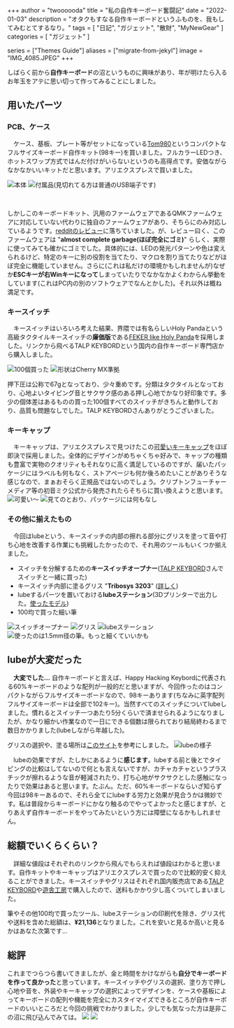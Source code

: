 +++
author = "twoooooda"
title = "私の自作キーボード奮闘記"
date = "2022-01-03"
description = "オタクもすなる自作キーボードというふものを、我もしてみむとてするなり。"
tags = [
    "日記",
    "ガジェット",
    "散財", 
    "MyNewGear"
]
categories = [
    "ガジェット"
]

series = ["Themes Guide"]
aliases = ["migrate-from-jekyl"]
image = "IMG_4085.JPEG"
+++

しばらく前から**自作キーボード**の沼というものに興味があり、年が明けたら入るお年玉をアテに思い切って作ってみることにしました。

## 用いたパーツ
### PCB、ケース
　ケース、基板、プレート等がセットになっている[Tom980](https://ja.aliexpress.com/item/1005002964011779.html?spm=a2g0o.9042311.0.0.56ca4c4dMvOJNG)というコンパクトなフルサイズキーボード自作キット(98キー)を買いました。フルカラーLEDつき、ホットスワップ方式ではんだ付けがいらないというのも高得点です。安価ながらなかなかいいキットだと思います。アリエクスプレスで買いました。  


![本体](IMG_4072.JPEG) ![付属品(見切れてる方は普通のUSB端子です)](IMG_4076.JPEG)


<br>  

しかしこのキーボードキット、汎用のファームウェアであるQMKファームウェアに対応していない代わりに独自のファームウェアがあり、そちらにのみ対応しているようです。[redditのレビュー](https://www.reddit.com/r/MechanicalKeyboards/comments/ox075j/holy_tom980_wianxp_980_review/)に落ちていました。が、レビュー曰く、このファームウェアは "**almost complete garbage(ほぼ完全にゴミ)**" らしく、実際に使ってみても確かにゴミでした。具体的には、LEDの発光パターンや色は変えられるけど、特定のキーに別の役割を当てたり、マクロを割り当てたりなどがほぼ完全に機能していません。さらに(これは私だけの環境かもしれませんが)なぜか**ESCキーが右Winキーになって**しまっていたりでなかなかよくわからん挙動をしています(これはPC内の別のソフトウェアでなんとかした)。それ以外は概ね満足です。  
   

### キースイッチ
　キースイッチはいろいろ考えた結果、界隈では有名らしいHoly Pandaという高級タクタイルキースイッチの**廉価版**である[FEKER like Holy Panda](https://talpkeyboard.net/items/5fd61629b00aa37e7271319d)を採用しました。リンクから飛べるTALP KEYBORDという国内の自作キーボード専門店から購入しました。

![100個買った](IMG_4021.JPEG) ![形状はCherry MX準拠](IMG_4022.JPG)

押下圧は公称で67gとなっており、少々重めです。分類はタクタイルとなっており、心地よいタイピング音とサクサク感のある押し心地でかなり好印象です。多少の個体差はあるものの買った100個すべてのスイッチがきちんと動作しており、品質も問題なしでした。TALP KEYBORDさんありがとうございました。  


### キーキャップ
　キーキャップは、アリエクスプレスで見つけたこの[可愛いキーキャップ](https://ja.aliexpress.com/item/1005001622318975.html?spm=a2g0o.9042311.0.0.56ca4c4dMvOJNG)をほぼ即決で採用しました。全体的にデザインがめちゃくちゃ好みで、キャップの種類も豊富で実物のクオリティもそれなりに高く満足しているのですが、届いたパッケージにはラベルも何もなく、ストアページも何か後ろめたいことがありそうな感じなので、まぁおそらく正規品ではないのでしょう。クリプトンフューチャーメディア等の初音ミク公式から発売されたらそちらに買い換えようと思います。
![可愛い～](IMG_4086.JPEG) ![見てのとおり、パッケージには何もなし](IMG_4090.jpeg)


### その他に揃えたもの
　今回はlubeという、キースイッチの内部の擦れる部分にグリスを塗って音や打ち心地を改善する作業にも挑戦したかったので、それ用のツールもいくつか揃えました。
- スイッチを分解するための**キースイッチオープナー**([TALP KEYBORD](https://talpkeyboard.net/items/5ffc48fd8a45725bc56a391a)さんでスイッチと一緒に買った)
- キースイッチ内部に塗るグリス "**Tribosys 3203**" ([詳しく](https://shop.yushakobo.jp/collections/accessory/products/lubricants))
- lubeするパーツを置いておける**lubeステーション**(3Dプリンターで出力した。[使ったモデル](https://www.thingiverse.com/thing:4920600))
- 100均で買った細い筆

![スイッチオープナー](IMG_4066.JPEG) ![グリス](IMG_4068.JPEG)
![lubeステーション](IMG_4067.JPEG) ![使ったのは1.5mm径の筆。もっと細くていいかも](IMG_4069.JPEG)  


## lubeが大変だった
　**大変でした...** 自作キーボードと言えば、Happy Hacking Keybordに代表される60%キーボードのような配列が一般的だと思いますが、今回作ったのはコンパクトながらフルサイズキーボードなので、98キーあります(ちなみに英字配列フルサイズキーボードは全部で102キー)。当然すべてのスイッチについてlubeしました。慣れるとスイッチ一つあたり5分くらいで済ませられるようになりましたが、かなり細かい作業なので一日にできる個数は限られており結局終わるまで数日かかりました(lubeしながら年越した)。  

グリスの選択や、塗る場所は[このサイト](https://keys.recompile.net/docs/keyswitch-best-practice/)を参考にしました。
![lubeの様子](IMG_4071.JPEG)  

　lubeの効果ですが、たしかにあるように**感じます**。lubeする前と後とでタイピングの比較はしてないので何とも言えないですが、カチャカチャというプラスチックが擦れるような音が軽減されたり、打ち心地がサクサクとした感触になったりで効果はあると思います。たぶん。ただ、60%キーボードならいざ知らず今回は98キーあるので、それら全てにlubeする労力と効果が見合うかは微妙です。私は普段からキーボードにかなり触るのでやってよかったと感じますが、とりあえず自作キーボードをやってみたいという方には障壁になるかもしれません。


## 総額でいくらくらい？
　詳細な値段はそれぞれのリンクから飛んでもらえれば値段はわかると思います。自作キットやキーキャップはアリエクスプレスで買ったので比較的安く抑えることができました。キースイッチやグリスはそれぞれ国内販売店である[TALP KEYBORD](https://talpkeyboard.net/)や[遊舎工房](https://shop.yushakobo.jp/)で購入したので、送料もかかり少し高くついてしまいました。  


筆やその他100均で買ったツール、lubeステーションの印刷代を除き、グリス代や送料を含めた総額は、**¥21,136**となりました。これを安いと見るか高いと見るかはあなた次第です...


## 総評
これまでつらつら書いてきましたが、金と時間をかけながらも**自分でキーボードを作って良かった**と思っています。キースイッチやグリスの選択、塗り方で押し心地や音を、外装やキーキャップの選択によってデザインを、ケースや基板によってキーボードの配列や機能を完全にカスタイマイズできるところが自作キーボードのいいところだと今回の挑戦でわかりました。少しでも気なった方は是非この沼に飛び込んでみては。
![ ](IMG_4093.JPEG) ![ ](IMG_4096.JPEG)
